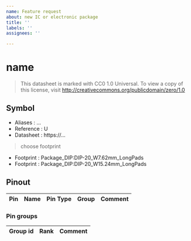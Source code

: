```yaml
---
name: Feature request
about: new IC or electronic package
title: ''
labels: ''
assignees: ''

---
```


# name

> This datasheet is marked with CC0 1.0
> Universal. To view a copy of this license, visit
> http://creativecommons.org/publicdomain/zero/1.0

## Symbol

* Aliases : ...
* Reference : U
* Datasheet : https://...
> choose footprint
* Footprint : Package_DIP:DIP-20_W7.62mm_LongPads
* Footprint : Package_DIP:DIP-20_W15.24mm_LongPads

## Pinout

|Pin|Name|Pin Type|Group|Comment|
|---|---|---|---|---|


### Pin groups

|Group id|Rank|Comment|
|---|---|---|
